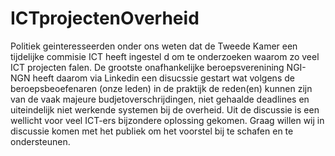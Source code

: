 ICTprojectenOverheid
====================
Politiek geinteresseerden onder ons weten dat de Tweede Kamer een tijdelijke commisie ICT heeft ingestel d om te onderzoeken waarom zo veel ICT projecten falen. De grootste onafhankelijke beroepsverenining NGI-NGN heeft daarom via Linkedin een disucssie gestart wat volgens de beroepsbeoefenaren (onze leden) in de praktijk de reden(en) kunnen zijn van de vaak majeure budjetoverschrijdingen, niet gehaalde deadlines en uiteindelijk niet werkende systemen bij de overheid. Uit de discussie is een wellicht voor veel ICT-ers bijzondere oplossing gekomen. Graag willen wij in discussie komen met het publiek om het voorstel bij te schafen en te ondersteunen. 
